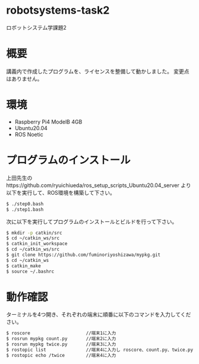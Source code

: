 # robotsystems-task2
ロボットシステム学課題2
# 概要
講義内で作成したプログラムを、ライセンスを整備して動かしました。
変更点はありません。
# 環境
* Raspberry Pi4 ModelB 4GB
* Ubuntu20.04
* ROS Noetic
# プログラムのインストール
上田先生のhttps://github.com/ryuichiueda/ros_setup_scripts_Ubuntu20.04_server より以下を実行して、ROS環境を構築して下さい。
```bash
$ ./step0.bash
$ ./step1.bash
```
次に以下を実行してプログラムのインストールとビルドを行って下さい。
```bash
$ mkdir -p catkin/src
$ cd ~/catkin_ws/src
$ catkin_init_workspace
$ cd ~/catkin_ws/src
$ git clone https://github.com/fuminoriyoshizawa/mypkg.git
$ cd ~/catkin_ws
$ catkin_make
$ source ~/.bashrc
```
# 動作確認
ターミナルを4つ開き、それぞれの端末に順番に以下のコマンドを入力してください。
```bash
$ roscore                     //端末1に入力
$ rosrun mypkg count.py       //端末2に入力
$ rosrun mypkg twice.py       //端末3に入力
$ rostopic list               //端末4に入力し roscore、count.py、twice.pyが動作しているか確認
$ rostopic echo /twice        //端末4に入力
```
